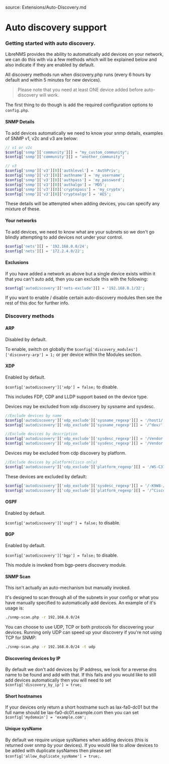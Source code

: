 source: Extensions/Auto-Discovery.md
# Auto discovery support

### Getting started with auto discovery.

LibreNMS provides the ability to automatically add devices on your network, we can do this with via 
a few methods which will be explained below and also indicate if they are enabled by default.

All discovery methods run when discovery.php runs (every 6 hours by default and within 5 minutes for new devices).

> Please note that you need at least ONE device added before auto-discovery will work.

The first thing to do though is add the required configuration options to `config.php`.

#### SNMP Details

To add devices automatically we need to know your snmp details, examples of SNMP v1, v2c and v3 are below:

```php
// v1 or v2c
$config['snmp']['community'][] = "my_custom_community";
$config['snmp']['community'][] = "another_community";

// v3
$config['snmp']['v3'][0]['authlevel'] = 'AuthPriv';
$config['snmp']['v3'][0]['authname'] = 'my_username';
$config['snmp']['v3'][0]['authpass'] = 'my_password';
$config['snmp']['v3'][0]['authalgo'] = 'MD5';
$config['snmp']['v3'][0]['cryptopass'] = 'my_crypto';
$config['snmp']['v3'][0]['cryptoalgo'] = 'AES';
```

These details will be attempted when adding devices, you can specify any mixture of these.

#### Your networks

To add devices, we need to know what are your subnets so we don't go blindly attempting to add devices not 
under your control.

```php
$config['nets'][] = '192.168.0.0/24';
$config['nets'][] = '172.2.4.0/22';
```

#### Exclusions

If you have added a network as above but a single device exists within it that you can't auto 
add, then you can exclude this with the following:

```php
$config['autodiscovery']['nets-exclude'][] = '192.168.0.1/32';
```

If you want to enable / disable certain auto-discovery modules then see the rest of this doc for further info.

### Discovery methods

#### ARP
Disabled by default.

To enable, switch on globally the `$config['discovery_modules']['discovery-arp'] = 1;` or per device within the Modules section.

#### XDP
Enabled by default.

`$config['autodiscovery']['xdp'] = false;` to disable.

This includes FDP, CDP and LLDP support based on the device type.

Devices may be excluded from xdp discovery by sysname and sysdesc.

```php
//Exclude devices by name
$config['autodiscovery']['xdp_exclude']['sysname_regexp'][] = '/host1/';
$config['autodiscovery']['xdp_exclude']['sysname_regexp'][] = '/^dev/';

//Exclude devices by description
$config['autodiscovery']['xdp_exclude']['sysdesc_regexp'][] = '/Vendor X/';
$config['autodiscovery']['xdp_exclude']['sysdesc_regexp'][] = '/Vendor Y/';
```

Devices may be excluded from cdp discovery by platform.

```php
//Exclude devices by platform(Cisco only)
$config['autodiscovery']['cdp_exclude']['platform_regexp'][] = '/WS-C3750G/';
```

These devices are excluded by default:

```php
$config['autodiscovery']['xdp_exclude']['sysdesc_regexp'][] = '/-K9W8-/'; // Cisco Lightweight Access Point
$config['autodiscovery']['cdp_exclude']['platform_regexp'][] = '/^Cisco IP Phone/'; //Cisco IP Phone
```

#### OSPF
Enabled by default.

`$config['autodiscovery']['ospf'] = false;` to disable.

#### BGP
Enabled by default.

`$config['autodiscovery']['bgp'] = false;` to disable.

This module is invoked from bgp-peers discovery module.

#### SNMP Scan
This isn't actually an auto-mechanism but manually invoked.

It's designed to scan through all of the subnets in your config or what you have manually specified 
to automatically add devices. An example of it's usage is:

```bash
./snmp-scan.php -r 192.168.0.0/24
```

You can choose to use UDP, TCP or both protocols for discovering your devices. Running only UDP can speed up your discovery if you're not using TCP for SNMP:

```bash
./snmp-scan.php -r 192.168.0.0/24 -t udp
```

#### Discovering devices by IP

By default we don't add devices by IP address, we look for a reverse dns name to be found and add with that. If this fails 
and you would like to still add devices automatically then you will need to set `$config['discovery_by_ip'] = true;`

#### Short hostnames

If your devices only return a short hostname such as lax-fa0-dc01 but the full name should be lax-fa0-dc01.example.com then you can 
set `$config['mydomain'] = 'example.com';`

#### Unique sysName

By default we require unique sysNames when adding devices (this is returned over snmp by your devices). If you would like to allow 
devices to be added with duplicate sysNames then please set `$config['allow_duplicate_sysName'] = true;`.
